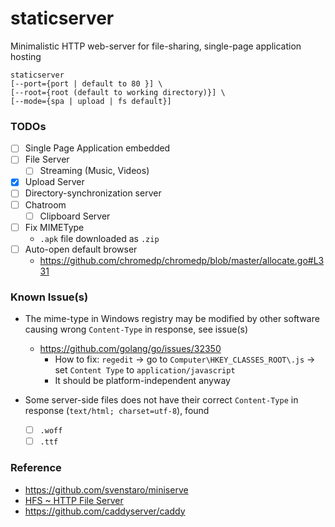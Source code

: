 staticserver
======================
Minimalistic HTTP web-server for file-sharing, single-page application hosting

```
staticserver 
[--port={port | default to 80 }] \
[--root={root (default to working directory)}] \
[--mode={spa | upload | fs default}]
```

### TODOs
- [ ] Single Page Application embedded
- [ ] File Server
  - [ ] Streaming (Music, Videos)
- [x] Upload Server
- [ ] Directory-synchronization server
- [ ] Chatroom
  - [ ] Clipboard Server
- [ ] Fix MIMEType
  - `.apk` file downloaded as `.zip` 
- [ ] Auto-open default browser
  - https://github.com/chromedp/chromedp/blob/master/allocate.go#L331

### Known Issue(s)
- The mime-type in Windows registry may be modified by other software causing wrong `Content-Type` in response, see issue(s)
  - https://github.com/golang/go/issues/32350
    - How to fix: `regedit` -> go to `Computer\HKEY_CLASSES_ROOT\.js` -> set `Content Type` to `application/javascript`
    - It should be platform-independent anyway
    
- Some server-side files does not have their correct `Content-Type` in response (`text/html; charset=utf-8`), found
  - [ ] `.woff`
  - [ ] `.ttf`

### Reference
- https://github.com/svenstaro/miniserve
- [HFS ~ HTTP File Server](https://www.rejetto.com/hfs/)
- https://github.com/caddyserver/caddy
